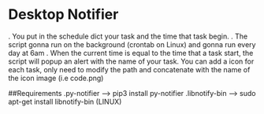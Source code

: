 
# Desktop Notifier

. You put in the schedule dict your task and the time that task begin.
. The script gonna run on the background (crontab on Linux) and gonna run every day at 6am
. When the current time is equal to the time that a task start, the script will popup an alert with the name of your task. You can add a icon for each task, only need to modify the path and concatenate with the name of the icon image (i.e code.png)


##Requirements
.py-notifier --> pip3 install py-notifier
.libnotify-bin --> sudo apt-get install libnotify-bin (LINUX)

